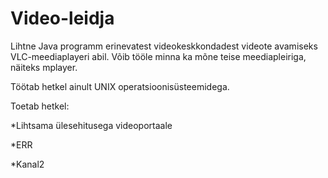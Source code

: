 Video-leidja
============

Lihtne Java programm erinevatest videokeskkondadest videote avamiseks VLC-meediaplayeri abil. Võib tööle minna ka mõne teise meediapleiriga, näiteks mplayer.

Töötab hetkel ainult UNIX operatsioonisüsteemidega.

Toetab hetkel:

   *Lihtsama ülesehitusega videoportaale
   
   *ERR
   
   *Kanal2

